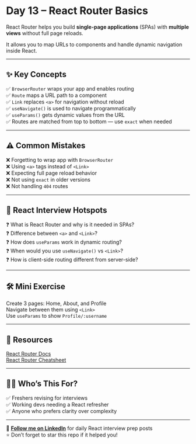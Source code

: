 # Day 13 – React Router Basics

React Router helps you build **single-page applications** (SPAs) with **multiple views** without full page reloads.

It allows you to map URLs to components and handle dynamic navigation inside React.

---

## ✨ Key Concepts

✅ `BrowserRouter` wraps your app and enables routing  
✅ `Route` maps a URL path to a component  
✅ `Link` replaces `<a>` for navigation without reload  
✅ `useNavigate()` is used to navigate programmatically  
✅ `useParams()` gets dynamic values from the URL  
✅ Routes are matched from top to bottom — use `exact` when needed

---

## ⚠️ Common Mistakes

❌ Forgetting to wrap app with `BrowserRouter`  
❌ Using `<a>` tags instead of `<Link>`  
❌ Expecting full page reload behavior  
❌ Not using `exact` in older versions  
❌ Not handling `404` routes

---

## 🧠 React Interview Hotspots

❓ What is React Router and why is it needed in SPAs?  
❓ Difference between `<a>` and `<Link>`?  
❓ How does `useParams` work in dynamic routing?  
❓ When would you use `useNavigate()` vs `<Link>`?  
❓ How is client-side routing different from server-side?

---

## 🛠️ Mini Exercise

Create 3 pages: Home, About, and Profile  
Navigate between them using `<Link>`  
Use `useParams` to show `Profile/:username`

---

## 📘 Resources

[React Router Docs](https://reactrouter.com/en/main/start/tutorial)  
[React Router Cheatsheet](https://reactrouter.com/en/main)

---

## 👩‍💻 Who’s This For?

✅ Freshers revising for interviews  
✅ Working devs needing a React refresher  
✅ Anyone who prefers clarity over complexity

---

🔗 **[Follow me on LinkedIn](https://www.linkedin.com/in/vishakha-singhal-18983b1bb/)** for daily React interview prep posts  
⭐ Don’t forget to star this repo if it helped you!
